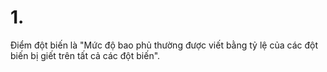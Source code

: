 # 1.
Điểm đột biến là "Mức độ bao phủ thường được viết bằng tỷ lệ của các đột biến bị giết trên tất cả các đột biến".